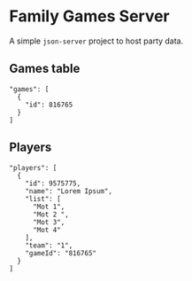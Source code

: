 # Family Games Server

A simple `json-server` project to host party data.

## Games table

```
"games": [
  {
    "id": 816765
  }
]
```

## Players

```
"players": [
  {
    "id": 9575775,
    "name": "Lorem Ipsum",
    "list": [
      "Mot 1",
      "Mot 2 ",
      "Mot 3",
      "Mot 4"
    ],
    "team": "1",
    "gameId": "816765"
  }
]
```
